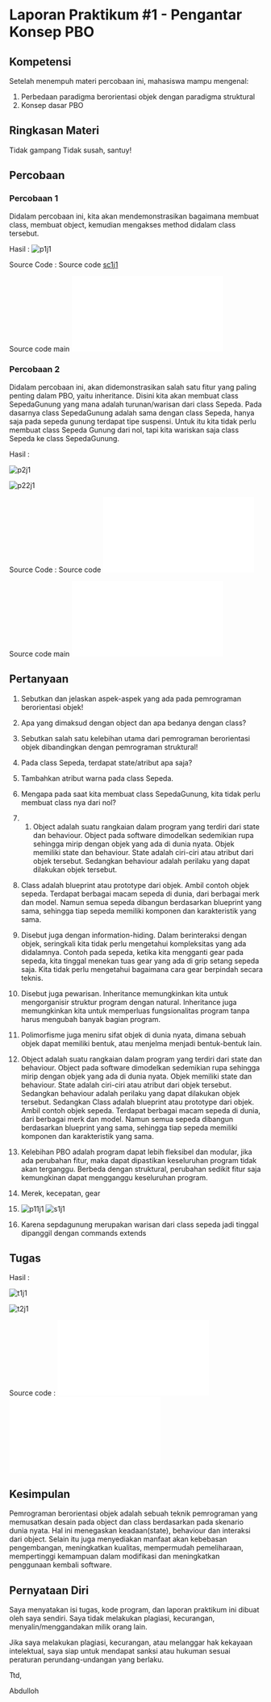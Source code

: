 # Laporan Praktikum #1 - Pengantar Konsep PBO

## Kompetensi

Setelah menempuh materi percobaan ini, mahasiswa mampu mengenal:
1. Perbedaan paradigma berorientasi objek dengan paradigma struktural
2. Konsep dasar PBO

## Ringkasan Materi

Tidak gampang Tidak susah, santuy!

## Percobaan

### Percobaan 1
Didalam percobaan ini, kita akan mendemonstrasikan bagaimana membuat class, membuat object, kemudian mengakses method didalam class tersebut. 

Hasil :
![p1j1](img/p1j1.PNG)

Source Code :
Source code [sc1j1](../../src/1_Pengantar_Konsep_PBO/sc1j1.java)

Source code main ![sc2j1](../../src/1_Pengantar_Konsep_PBO/sc2j1.java)

### Percobaan 2

Didalam percobaan ini, akan didemonstrasikan salah satu fitur yang paling penting dalam PBO, yaitu
inheritance. Disini kita akan membuat class SepedaGunung yang mana adalah turunan/warisan dari
class Sepeda. Pada dasarnya class SepedaGunung adalah sama dengan class Sepeda, hanya saja pada
sepeda gunung terdapat tipe suspensi. Untuk itu kita tidak perlu membuat class Sepeda Gunung dari
nol, tapi kita wariskan saja class Sepeda ke class SepedaGunung. 

Hasil :

![p2j1](img/p2j1.PNG)

![p22j1](img/p22j1.PNG)

Source Code :
Source code ![sc3j1](../../src/1_Pengantar_Konsep_PBO/sc3j1.java)

Source code main ![sc4j1](../../src/1_Pengantar_Konsep_PBO/sc4j1.java)

## Pertanyaan

1. Sebutkan dan jelaskan aspek-aspek yang ada pada pemrograman berorientasi objek!
2. Apa yang dimaksud dengan object dan apa bedanya dengan class?
3. Sebutkan salah satu kelebihan utama dari pemrograman berorientasi objek dibandingkan dengan pemrograman struktural!
4. Pada class Sepeda, terdapat state/atribut apa saja?
5. Tambahkan atribut warna pada class Sepeda.
6. Mengapa pada saat kita membuat class SepedaGunung, kita tidak perlu membuat class nya dari nol? 

1. 1. Object adalah suatu rangkaian dalam program yang terdiri dari state dan behaviour. Object pada software dimodelkan sedemikian rupa sehingga mirip dengan objek yang ada di dunia nyata. Objek memiliki state dan behaviour. State adalah ciri-ciri atau atribut dari objek tersebut. Sedangkan behaviour adalah perilaku yang dapat dilakukan objek tersebut. 
2. Class adalah blueprint atau prototype dari objek. Ambil contoh objek sepeda. Terdapat berbagai macam sepeda di dunia, dari berbagai merk dan model. Namun semua sepeda dibangun berdasarkan blueprint yang sama, sehingga tiap sepeda memiliki komponen dan karakteristik yang sama.
3. Disebut juga dengan information-hiding. Dalam berinteraksi dengan objek, seringkali kita tidak perlu mengetahui kompleksitas yang ada didalamnya. Contoh pada sepeda, ketika kita mengganti gear pada sepeda, kita tinggal menekan tuas gear yang ada di grip setang sepeda saja. Kita tidak perlu mengetahui bagaimana cara gear berpindah secara teknis. 
4. Disebut juga pewarisan. Inheritance memungkinkan kita untuk mengorganisir struktur program dengan natural. Inheritance juga memungkinkan kita untuk memperluas fungsionalitas program tanpa harus mengubah banyak bagian program.
5. Polimorfisme juga meniru sifat objek di dunia nyata, dimana sebuah objek dapat memiliki
bentuk, atau menjelma menjadi bentuk-bentuk lain.

2. Object adalah suatu rangkaian dalam program yang terdiri dari state dan behaviour. Object pada software dimodelkan sedemikian rupa sehingga mirip dengan objek yang ada di dunia nyata. Objek memiliki state dan behaviour. State adalah ciri-ciri atau atribut dari objek tersebut. Sedangkan behaviour adalah perilaku yang dapat dilakukan objek tersebut. Sedangkan Class adalah blueprint atau prototype dari objek. Ambil contoh objek sepeda. Terdapat berbagai macam sepeda di dunia, dari berbagai merk dan model. Namun semua sepeda dibangun berdasarkan blueprint yang sama, sehingga tiap sepeda memiliki komponen dan karakteristik yang sama.

3. Kelebihan PBO adalah program dapat lebih fleksibel dan modular, jika ada perubahan fitur, maka dapat dipastikan keseluruhan program tidak akan terganggu. Berbeda dengan struktural, perubahan sedikit fitur saja kemungkinan dapat mengganggu keseluruhan program.  

4. Merek, kecepatan, gear

5.  ![p11j1](img/p11j1.PNG) 
    ![s1j1](img/s1j1.PNG)
6.  Karena sepdagunung merupakan warisan dari class sepeda jadi tinggal dipanggil dengan commands extends

## Tugas

Hasil :

![t1j1](img/t1j1.PNG) 

![t2j1](img/t2j1.PNG)

Source code : ![t1j1](../../src/1_Pengantar_Konsep_PBO/t1j1.java) ![t2j1](../../src/1_Pengantar_Konsep_PBO/t2j1.java)

## Kesimpulan

Pemrograman berorientasi objek adalah sebuah teknik pemrograman yang memusatkan desain pada object dan class berdasarkan pada skenario dunia nyata. Hal ini menegaskan keadaan(state), behaviour dan interaksi dari object. Selain itu juga menyediakan manfaat akan kebebasan pengembangan, meningkatkan kualitas, mempermudah pemeliharaan, mempertinggi kemampuan dalam modifikasi dan meningkatkan penggunaan kembali software. 

## Pernyataan Diri

Saya menyatakan isi tugas, kode program, dan laporan praktikum ini dibuat oleh saya sendiri. Saya tidak melakukan plagiasi, kecurangan, menyalin/menggandakan milik orang lain.

Jika saya melakukan plagiasi, kecurangan, atau melanggar hak kekayaan intelektual, saya siap untuk mendapat sanksi atau hukuman sesuai peraturan perundang-undangan yang berlaku.

Ttd,

Abdulloh
